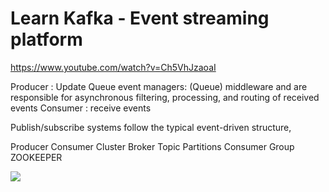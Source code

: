 # Learn Kafka - Event streaming platform

https://www.youtube.com/watch?v=Ch5VhJzaoaI

Producer : Update Queue
event managers: (Queue) middleware and are responsible for asynchronous filtering, processing, and routing of received events
Consumer : receive events

Publish/subscribe systems follow the typical event-driven structure,


Producer
Consumer
Cluster
Broker
Topic
Partitions
Consumer Group
ZOOKEEPER

![](https://nghongson.github.io/media/Pasted%20image%2020240607002923.png)